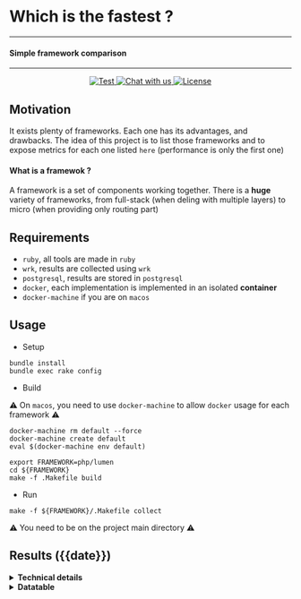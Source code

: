 # Which is the fastest ?
----------
#### Simple framework comparison
----------
<p align="center">
   <a href="https://github.com/the-benchmarker/web-frameworks/actions?query=workflow%3ACI" target="_blank">
      <img src="https://github.com/the-benchmarker/web-frameworks/workflows/CI/badge.svg" alt="Test">
   </a>
   <a href="https://join.slack.com/t/thebenchmarker/shared_invite/zt-fcyy1ybq-A7T1SedewiVMEtJQGEyQYw" target="_blank">
      <img src="https://img.shields.io/badge/slack-chat_with_us-green" alt="Chat with us">
   </a>
   <a href="https://github.com/the-benchmarker/web-frameworks/blob/master/LICENSE" target="_blank">
      <img src="https://img.shields.io/github/license/the-benchmarker/web-frameworks" alt="License">
   </a>
</p>

## Motivation

It exists plenty of frameworks. Each one has its advantages, and drawbacks. The idea of this project is to list those frameworks and to expose metrics for each one listed `here` (performance is only the first one)

#### What is a framewok ?

A framework is a set of components working together. There is a **huge** variety of frameworks, from full-stack (when deling with multiple layers) to micro (when providing only routing part)

## Requirements

+ `ruby`, all tools are made in `ruby`
+ `wrk`, results are collected using `wrk`
+ `postgresql`, results are stored in `postgresql`
+ `docker`, each implementation is implemented in an isolated **container**
+ `docker-machine` if you are on `macos`

## Usage

+ Setup

```
bundle install
bundle exec rake config
```

+ Build

:warning: On `macos`, you need to use `docker-machine` to allow `docker` usage for each framework :warning:

```
docker-machine rm default --force
docker-machine create default
eval $(docker-machine env default)
```

```
export FRAMEWORK=php/lumen
cd ${FRAMEWORK} 
make -f .Makefile build 
```

+ Run

```
make -f ${FRAMEWORK}/.Makefile collect
```

:warning: You need to be on the project main directory :warning:

## Results ({{date}})



<details>
  <summary><strong>Technical details</strong></summary>
  <ul>
   <li>CPU : 8 Cores (AMD FX-8320E Eight-Core Processor)</li>
   <li>RAM : 16 Gb</li>
   <li>OS : Fedora</li>
   <li><pre>{{{docker_version}}}</pre></li>
  </ul>
</details>

<details>
  <summary><strong>Datatable</strong></summary>

> Computed with [wrk](https://github.com/wg/wrk)
   + Threads : 8
   + Timeout : 8
   + Duration : 15s (seconds)

:information_source: Sorted by max `req/s` on concurrency **64** :information_source:

|    | Language | Framework | Speed (64) | Speed (256) | Speed (512) |
|----|----------|-----------|-----------:|------------:|------------:|
{{#results}}
| {{id}} | {{language}} ({{language_language}})| [{{framework}}]({{framework_website}}) ({{framework_version}}) | {{concurrency_64}} | {{concurrency_256}} | {{concurrency_512}} |
{{/results}}

</details>